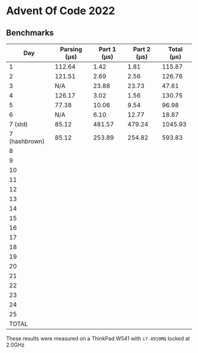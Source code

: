 # Advent Of Code 2022

## Benchmarks

| Day           | Parsing (μs) | Part 1 (μs) | Part 2 (μs) | Total (μs) |
|---------------|--------------|-------------|-------------|------------|
| 1             | 112.64       | 1.42        | 1.81        | 115.87     |
| 2             | 121.51       | 2.69        | 2.56        | 126.76     |
| 3             | N/A          | 23.88       | 23.73       | 47.61      |
| 4             | 126.17       | 3.02        | 1.56        | 130.75     |
| 5             | 77.38        | 10.06       | 9.54        | 96.98      |
| 6             | N/A          | 6.10        | 12.77       | 18.87      |
| 7 (std)       | 85.12        | 481.57      | 479.24      | 1045.93    |
| 7 (hashbrown) | 85.12        | 253.89      | 254.82      | 593.83     |
| 8             |              |             |             |            |
| 9             |              |             |             |            |
| 10            |              |             |             |            |
| 11            |              |             |             |            |
| 12            |              |             |             |            |
| 13            |              |             |             |            |
| 14            |              |             |             |            |
| 15            |              |             |             |            |
| 16            |              |             |             |            |
| 17            |              |             |             |            |
| 18            |              |             |             |            |
| 19            |              |             |             |            |
| 20            |              |             |             |            |
| 21            |              |             |             |            |
| 22            |              |             |             |            |
| 23            |              |             |             |            |
| 24            |              |             |             |            |
| 25            |              |             |             |            |
| TOTAL         |              |             |             |            |

These results were measured on a ThinkPad W541 with `i7-4910MQ` locked at 2.0GHz
